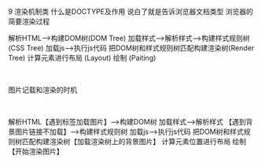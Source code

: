 9 渲染机制类
什么是DOCTYPE及作用
说白了就是告诉浏览器文档类型
浏览器的简要渲染过程

解析HTML-->构建DOM树(DOM Tree)
加载样式-->解析样式-->构建样式规则树(CSS Tree)
加载js-->执行js代码
把DOM树和样式规则树匹配构建渲染树(Render Tree)
计算元素进行布局 (Layout)
绘制 (Paiting)

<br/>

图片记载和渲染的时机

<br/>

解析HTML【遇到标签加载图片】-->构建DOM树
加载样式-->解析样式 【遇到背景图片链接不加载】-->构建样式规则树
加载js-->执行js代码
把DOM树和样式规则树匹配构建渲染树【加载渲染树上的背景图片】
计算元素位置进行布局
绘制【开始渲染图片】

